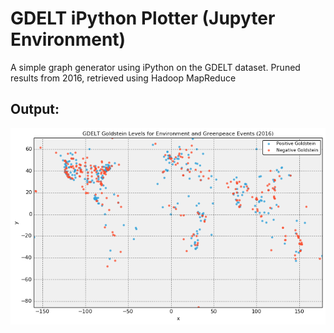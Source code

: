 # GDELT iPython Plotter (Jupyter Environment)
A simple graph generator using iPython on the GDELT dataset. Pruned results from 2016, retrieved using Hadoop MapReduce
## Output:
<p align="center">
  <img src="https://github.com/Yendall/GDELT-iPython-Plotter/blob/master/graph.png">
</p>


